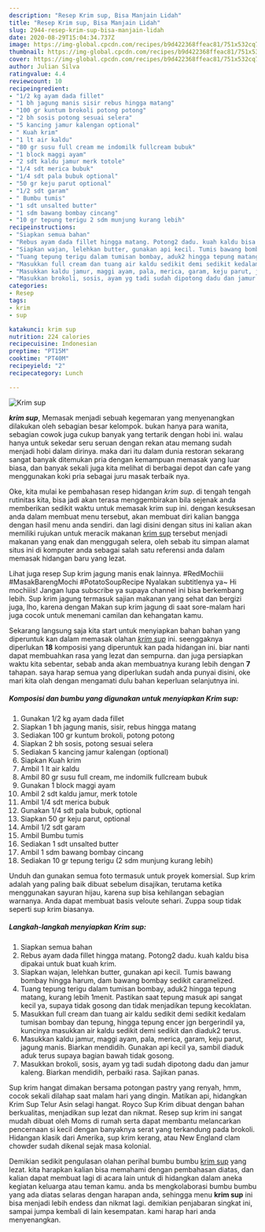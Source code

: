 ```yaml
---
description: "Resep Krim sup, Bisa Manjain Lidah"
title: "Resep Krim sup, Bisa Manjain Lidah"
slug: 2944-resep-krim-sup-bisa-manjain-lidah
date: 2020-08-29T15:04:34.737Z
image: https://img-global.cpcdn.com/recipes/b9d422368ffeac81/751x532cq70/krim-sup-foto-resep-utama.jpg
thumbnail: https://img-global.cpcdn.com/recipes/b9d422368ffeac81/751x532cq70/krim-sup-foto-resep-utama.jpg
cover: https://img-global.cpcdn.com/recipes/b9d422368ffeac81/751x532cq70/krim-sup-foto-resep-utama.jpg
author: Julian Silva
ratingvalue: 4.4
reviewcount: 10
recipeingredient:
- "1/2 kg ayam dada fillet"
- "1 bh jagung manis sisir rebus hingga matang"
- "100 gr kuntum brokoli potong potong"
- "2 bh sosis potong sesuai selera"
- "5 kancing jamur kalengan optional"
- " Kuah krim"
- "1 lt air kaldu"
- "80 gr susu full cream me indomilk fullcream bubuk"
- "1 block maggi ayam"
- "2 sdt kaldu jamur merk totole"
- "1/4 sdt merica bubuk"
- "1/4 sdt pala bubuk optional"
- "50 gr keju parut optional"
- "1/2 sdt garam"
- " Bumbu tumis"
- "1 sdt unsalted butter"
- "1 sdm bawang bombay cincang"
- "10 gr tepung terigu 2 sdm munjung kurang lebih"
recipeinstructions:
- "Siapkan semua bahan"
- "Rebus ayam dada fillet hingga matang. Potong2 dadu. kuah kaldu bisa dipakai untuk buat kuah krim."
- "Siapkan wajan, lelehkan butter, gunakan api kecil. Tumis bawang bombay hingga harum, dam bawang bombay sedikit caramelized."
- "Tuang tepung terigu dalam tumisan bombay, aduk2 hingga tepung matang, kurang lebih 1menit. Pastikan saat tepung masuk api sangat kecil ya, supaya tidak gosong dan tidak menjadikan tepung kecoklatan."
- "Masukkan full cream dan tuang air kaldu sedikit demi sedikit kedalam tumisan bombay dan tepung, hingga tepung encer jgn bergerindil ya, kuncinya masukkan air kaldu sedikit demi sedikit dan diaduk2 terus."
- "Masukkan kaldu jamur, maggi ayam, pala, merica, garam, keju parut, jagung manis. Biarkan mendidih. Gunakan api kecil ya, sambil diaduk aduk terus supaya bagian bawah tidak gosong."
- "Masukkan brokoli, sosis, ayam yg tadi sudah dipotong dadu dan jamur kaleng. Biarkan mendidih, perbaiki rasa. Sajikan panas."
categories:
- Resep
tags:
- krim
- sup

katakunci: krim sup 
nutrition: 224 calories
recipecuisine: Indonesian
preptime: "PT15M"
cooktime: "PT40M"
recipeyield: "2"
recipecategory: Lunch

---
```



![Krim sup](https://img-global.cpcdn.com/recipes/b9d422368ffeac81/751x532cq70/krim-sup-foto-resep-utama.jpg)

<b><i>krim sup</i></b>, Memasak menjadi sebuah kegemaran yang menyenangkan dilakukan oleh sebagian besar kelompok. bukan hanya para wanita, sebagian cowok juga cukup banyak yang tertarik dengan hobi ini. walau hanya untuk sekedar seru seruan dengan rekan atau memang sudah menjadi hobi dalam dirinya. maka dari itu dalam dunia restoran sekarang sangat banyak ditemukan pria dengan kemampuan memasak yang luar biasa, dan banyak sekali juga kita melihat di berbagai depot dan cafe yang menggunakan koki pria sebagai juru masak terbaik nya.

Oke, kita mulai ke pembahasan resep hidangan <i>krim sup</i>. di tengah tengah rutinitas kita, bisa jadi akan terasa menggembirakan bila sejenak anda memberikan sedikit waktu untuk memasak krim sup ini. dengan kesuksesan anda dalam membuat menu tersebut, akan membuat diri kalian bangga dengan hasil menu anda sendiri. dan lagi disini dengan situs ini kalian akan memiliki rujukan untuk meracik makanan <u>krim sup</u> tersebut menjadi makanan yang enak dan menggugah selera, oleh sebab itu simpan alamat situs ini di komputer anda sebagai salah satu referensi anda dalam memasak hidangan baru yang lezat.

Lihat juga resep Sup krim jagung manis enak lainnya. #RedMochiii #MasakBarengMochi #PotatoSoupRecipe Nyalakan subtitlenya ya~ Hi mochiiis! Jangan lupa subscribe ya supaya channel ini bisa berkembang lebih. Sup krim jagung termasuk sajian makanan yang sehat dan bergizi juga, lho, karena dengan Makan sup krim jagung di saat sore-malam hari juga cocok untuk menemani camilan dan kehangatan kamu.


Sekarang langsung saja kita start untuk menyiapkan bahan bahan yang diperuntuk kan dalam memasak olahan <u><i>krim sup</i></u> ini. seenggaknya diperlukan <b>18</b> komposisi yang diperuntuk kan pada hidangan ini. biar nanti dapat membuahkan rasa yang lezat dan sempurna. dan juga persiapkan waktu kita sebentar, sebab anda akan membuatnya kurang lebih dengan <b>7</b> tahapan. saya harap semua yang diperlukan sudah anda punyai disini, oke mari kita olah dengan mengamati dulu bahan keperluan selanjutnya ini.

<!--inarticleads1-->

##### Komposisi dan bumbu yang digunakan untuk menyiapkan Krim sup:

1. Gunakan 1/2 kg ayam dada fillet
1. Siapkan 1 bh jagung manis, sisir, rebus hingga matang
1. Sediakan 100 gr kuntum brokoli, potong potong
1. Siapkan 2 bh sosis, potong sesuai selera
1. Sediakan 5 kancing jamur kalengan (optional)
1. Siapkan  Kuah krim
1. Ambil 1 lt air kaldu
1. Ambil 80 gr susu full cream, me indomilk fullcream bubuk
1. Gunakan 1 block maggi ayam
1. Ambil 2 sdt kaldu jamur, merk totole
1. Ambil 1/4 sdt merica bubuk
1. Gunakan 1/4 sdt pala bubuk, optional
1. Siapkan 50 gr keju parut, optional
1. Ambil 1/2 sdt garam
1. Ambil  Bumbu tumis
1. Sediakan 1 sdt unsalted butter
1. Ambil 1 sdm bawang bombay cincang
1. Sediakan 10 gr tepung terigu (2 sdm munjung kurang lebih)


Unduh dan gunakan semua foto termasuk untuk proyek komersial. Sup krim adalah yang paling baik dibuat sebelum disajikan, terutama ketika menggunakan sayuran hijau, karena sup bisa kehilangan sebagian warnanya. Anda dapat membuat basis veloute sehari. Zuppa soup tidak seperti sup krim biasanya. 

<!--inarticleads2-->

##### Langkah-langkah menyiapkan Krim sup:

1. Siapkan semua bahan
1. Rebus ayam dada fillet hingga matang. Potong2 dadu. kuah kaldu bisa dipakai untuk buat kuah krim.
1. Siapkan wajan, lelehkan butter, gunakan api kecil. Tumis bawang bombay hingga harum, dam bawang bombay sedikit caramelized.
1. Tuang tepung terigu dalam tumisan bombay, aduk2 hingga tepung matang, kurang lebih 1menit. Pastikan saat tepung masuk api sangat kecil ya, supaya tidak gosong dan tidak menjadikan tepung kecoklatan.
1. Masukkan full cream dan tuang air kaldu sedikit demi sedikit kedalam tumisan bombay dan tepung, hingga tepung encer jgn bergerindil ya, kuncinya masukkan air kaldu sedikit demi sedikit dan diaduk2 terus.
1. Masukkan kaldu jamur, maggi ayam, pala, merica, garam, keju parut, jagung manis. Biarkan mendidih. Gunakan api kecil ya, sambil diaduk aduk terus supaya bagian bawah tidak gosong.
1. Masukkan brokoli, sosis, ayam yg tadi sudah dipotong dadu dan jamur kaleng. Biarkan mendidih, perbaiki rasa. Sajikan panas.


Sup krim hangat dimakan bersama potongan pastry yang renyah, hmm, cocok sekali dilahap saat malam hari yang dingin. Matikan api, hidangkan Krim Sup Telur Asin selagi hangat. Royco Sup Krim dibuat dengan bahan berkualitas, menjadikan sup lezat dan nikmat. Resep sup krim ini sangat mudah dibuat oleh Moms di rumah serta dapat membantu melancarkan pencernaan si kecil dengan banyaknya serat yang terkandung pada brokoli. Hidangan klasik dari Amerika, sup krim kerang, atau New England clam chowder sudah dikenal sejak masa kolonial. 

Demikian sedikit pengulasan olahan perihal bumbu bumbu <u>krim sup</u> yang lezat. kita harapkan kalian bisa memahami dengan pembahasan diatas, dan kalian dapat membuat lagi di acara lain untuk di hidangkan dalam aneka kegiatan keluarga atau teman kamu. anda bs mengkolaborasi bumbu bumbu yang ada diatas selaras dengan harapan anda, sehingga menu <b>krim sup</b> ini bisa menjadi lebih endess dan nikmat lagi. demikian penjabaran singkat ini, sampai jumpa kembali di lain kesempatan. kami harap hari anda menyenangkan.
